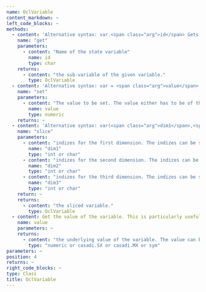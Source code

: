 ```yaml
--- 
name: OclVariable
content_markdown: ~
left_code_blocks: ~
methods: 
  - content: 'Alternative syntax: var.<span class="arg">id</span> Gets a sub-variable of a variable. You can use the shorthand notation with the dot operator, e.g.: solution.states.x'
    name: "get"
    parameters: 
      - content: "Name of the state variable"
        name: id
        type: char
    returns: 
      - content: "the sub-variable of the given variable."
        type: OclVariable
  - content: 'Alternative syntax: var = <span class="arg">value</span> Sets a value to the variable.'
    name: "set"
    parameters: 
      - content: "The value to be set. The value either has to be of the same dimension as the variable or if possible it will be repeated in some dimensions to fit the variable. Scalar values will be set to all entries of the variable. You can use the shorthand notation, e.g. initialGuess.states.x = [1,2,3]"
        name: value
        type: numeric
    returns: ~
  - content: 'Alternative syntax: var(<span class="arg">dim1</span>,<span class="arg">dim2</span>,<span class="arg">dim3</span>) Gets a slice of a variable. You can use the shorthand notation e.g.: x = var(1:10,1,:)'
    name: "slice"
    parameters: 
      - content: "indizes for the first dimension. The indizes can be scalar, integer arrays, or one of: 'all', ':', 'end'."
        name: "dim1"
        type: "int or char"
      - content: "indizes for the second dimension. The indizes can be scalar, integer arrays, or one of: 'all', ':', 'end'."
        name: "dim2"
        type: "int or char"
      - content: "indizes for the third dimension. The indizes can be scalar, integer arrays, or one of: 'all', ':', 'end'."
        name: "dim3"
        type: "int or char"
    return: ~
    returns: 
      - content: "the sliced variable."
        type: OclVariable
  - content: Get the value of the variable. This is particularly useful if you want to plot the numeric values of the variable, for example for the solution. In system and OCP definition this gives you the underlying symbolic values.
    name: value
    parameters: ~
    returns: 
      - content: "the underlying value of the variable. The value can be either numeric (for initial guess and solution) or symbolic (in system/ocp definitions)."
        type: "numeric or casadi.SX or casadi.MX or sym"
parameters: ~
position: 4
returns: ~
right_code_blocks: ~
type: Class
title: OclVariable
---
```

